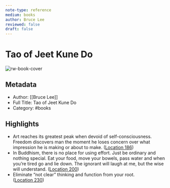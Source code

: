 ```yaml
---
note-type: reference
medium: books
author: Bruce Lee
reviewed: false
draft: false
---
```

# Tao of Jeet Kune Do

![rw-book-cover](https://images-na.ssl-images-amazon.com/images/I/51KEs9PsMcL._SL200_.jpg)

## Metadata
- Author: [[Bruce Lee]]
- Full Title: Tao of Jeet Kune Do
- Category: #books

## Highlights
- Art reaches its greatest peak when devoid of self-consciousness. Freedom discovers man the moment he loses concern over what impression he is making or about to make. ([Location 186](https://readwise.io/to_kindle?action=open&asin=B0052FYPJK&location=186))
- In Buddhism, there is no place for using effort. Just be ordinary and nothing special. Eat your food, move your bowels, pass water and when you’re tired go and lie down. The ignorant will laugh at me, but the wise will understand. ([Location 200](https://readwise.io/to_kindle?action=open&asin=B0052FYPJK&location=200))
- Eliminate “not clear” thinking and function from your root. ([Location 230](https://readwise.io/to_kindle?action=open&asin=B0052FYPJK&location=230))
